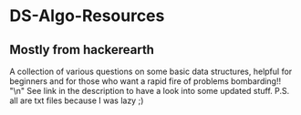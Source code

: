 # DS-Algo-Resources
## Mostly from hackerearth
A collection of various questions on some basic data structures, helpful for beginners and for those who want a rapid fire of problems bombarding!! "\n"
See link in the description to have a look into some updated stuff.
P.S. all are txt files because I was lazy ;)
